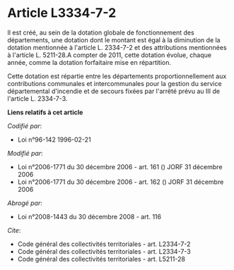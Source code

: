 # Article L3334-7-2

Il est créé, au sein de la dotation globale de fonctionnement des départements, une dotation dont le montant est égal à la
diminution de la dotation mentionnée à l'article L. 2334-7-2 et des attributions mentionnées à l'article L. 5211-28.A compter
de 2011, cette dotation évolue, chaque année, comme la dotation forfaitaire mise en répartition. 

Cette dotation est répartie entre les départements proportionnellement aux contributions communales et intercommunales pour
la gestion du service départemental d'incendie et de secours fixées par l'arrêté prévu au III de l'article L. 2334-7-3.

**Liens relatifs à cet article**

_Codifié par_:

  - Loi n°96-142 1996-02-21

_Modifié par_:

  - Loi n°2006-1771 du 30 décembre 2006 - art. 161 () JORF 31 décembre 2006
  - Loi n°2006-1771 du 30 décembre 2006 - art. 162 () JORF 31 décembre 2006

_Abrogé par_:

  - Loi n°2008-1443 du 30 décembre 2008 - art. 116

_Cite_:

  - Code général des collectivités territoriales - art. L2334-7-2
  - Code général des collectivités territoriales - art. L2334-7-3
  - Code général des collectivités territoriales - art. L5211-28
